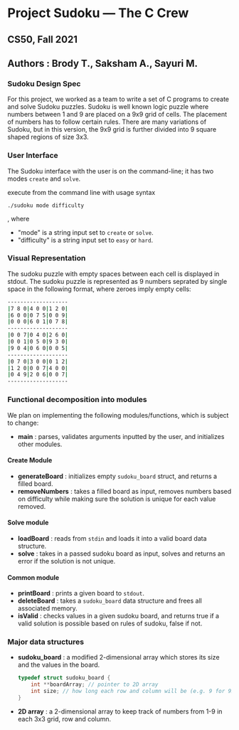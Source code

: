 # Project Sudoku — The C Crew 
## CS50, Fall 2021 
## Authors : Brody T., Saksham A., Sayuri M. 
### Sudoku Design Spec 

For this project, we worked as a team to write a set of C programs to create and solve Sudoku puzzles. Sudoku is well known logic puzzle where numbers between 1 and 9 are placed on a 9x9 grid of cells. The placement of numbers has to follow certain rules. There are many variations of Sudoku, but in this version, the 9x9 grid is further divided into 9 square shaped regions of size 3x3.

### User Interface 

The Sudoku interface with the user is on the command-line; it has two modes `create` and `solve`. 

execute from the command line with usage syntax 
``` 
./sudoku mode difficulty
```
, where
* "mode" is a string input set to `create` or `solve`. 
* "difficulty" is a string input set to `easy` or `hard`.

### Visual Representation 
The sudoku puzzle with empty spaces between each cell is displayed in stdout. The sudoku puzzle is represented as 9 numbers seprated by single space in the following format, where zeroes imply empty cells:
```bash
-------------------
|7 8 0|4 0 0|1 2 0|
|6 0 0|0 7 5|0 0 9|
|0 0 0|6 0 1|0 7 8|
-------------------
|0 0 7|0 4 0|2 6 0|
|0 0 1|0 5 0|9 3 0|
|9 0 4|0 6 0|0 0 5|
-------------------
|0 7 0|3 0 0|0 1 2|
|1 2 0|0 0 7|4 0 0|
|0 4 9|2 0 6|0 0 7|
-------------------
```

### Functional decomposition into modules

We plan on implementing the following modules/functions, which is subject to change: 
* **main** : parses, validates arguments inputted by the user, and initializes other modules. 
#### Create Module
* **generateBoard** : initializes empty `sudoku_board` struct, and returns a filled board. 
* **removeNumbers** : takes a filled board as input, removes numbers based on difficulty while making sure the solution is unique for each value removed. 



#### Solve module 
* **loadBoard** : reads from ```stdin``` and loads it into a valid board data structure. 
* **solve** : takes in a passed sudoku board as input, solves and returns an error if the solution is not unique. 

#### Common module 
* **printBoard** : prints a given board to ```stdout```. 
* **deleteBoard** : takes a `sudoku_board` data structure and frees all associated memory. 
* **isValid** : checks values in a given sudoku board, and returns true if a valid solution is possible based on rules of sudoku, false if not. 

### Major data structures
* **sudoku_board** : a modified 2-dimensional array which stores its size and the values in the board. 
  ```c
  typedef struct sudoku_board {
      int **boardArray; // pointer to 2D array
      int size; // how long each row and column will be (e.g. 9 for 9x9 grid)
  }
* **2D array** : a 2-dimensional array to keep track of numbers from 1-9 in each 3x3 grid, row and column. 









